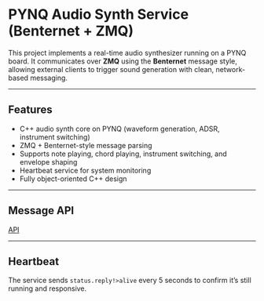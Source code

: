 # PYNQ Audio Synth Service (Benternet + ZMQ)

This project implements a real-time audio synthesizer running on a PYNQ board. It communicates over **ZMQ** using the **Benternet** message style, allowing external clients to trigger sound generation with clean, network-based messaging.

---

## Features

- C++ audio synth core on PYNQ (waveform generation, ADSR, instrument switching)
- ZMQ + Benternet-style message parsing
- Supports note playing, chord playing, instrument switching, and envelope shaping
- Heartbeat service for system monitoring
- Fully object-oriented C++ design

---

## Message API

[API](Documentation/API.md)

---

## Heartbeat

The service sends `status.reply!>alive` every 5 seconds to confirm it’s still running and responsive.






